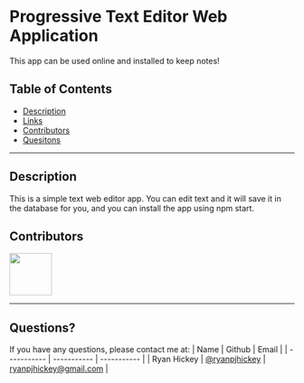# Progressive Text Editor Web Application

This app can be used online and installed to keep notes!

## Table of Contents

- [Description](#Description)
- [Links](#Links)
- [Contributors](#Contributors)
- [Quesitons](#Questions)

---
## Description

This is a simple text web editor app. You can edit text and it will save it in the database for you, and you can install the app using npm start.

## Contributors

[<img src="https://ca.slack-edge.com/T03EP850QMA-U03MKQ6HKB3-2c9d97da4786-512" width="75" height="75">](https://github.com/ryanpjhickey)

---

## Questions?

If you have any questions, please contact me at:
| Name | Github | Email |
| ----------- | ----------- | ----------- |
| Ryan Hickey | [@ryanpjhickey](https://github.com/ryanpjhickey) | ryanpjhickey@gmail.com |
